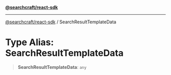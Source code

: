 [**@searchcraft/react-sdk**](/reference/sdk/js-react/README.md)

***

[@searchcraft/react-sdk](/reference/sdk/js-react/globals.md) / SearchResultTemplateData

# Type Alias: SearchResultTemplateData

> **SearchResultTemplateData**: `any`
